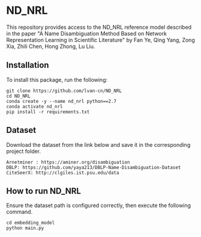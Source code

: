 # ND_NRL
This repository provides access to the ND_NRL reference model described in the paper "A Name Disambiguation Method Based on Network Representation Learning in Scientific Literature" by Fan Ye, Qing Yang, Zong Xia, Zhili Chen, Hong Zhong, Lu Liu.

## Installation
To install this package, run the following:
```
git clone https://github.com/lvan-cn/ND_NRL
cd ND_NRL
conda create -y --name nd_nrl python==2.7
conda activate nd_nrl
pip install -r requirements.txt
```

## Dataset
Download the dataset from the link below and save it in the corresponding project folder.
```
Arnetminer : https://aminer.org/disambiguation
DBLP: https://github.com/yaya213/DBLP-Name-Disambiguation-Dataset
CiteSeerX: http://clgiles.ist.psu.edu/data
```

## How to run ND_NRL
Ensure the dataset path is configured correctly, then execute the following command.
```
cd embedding_model
python main.py
```
